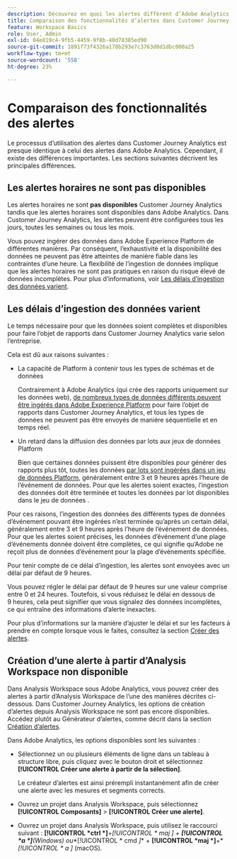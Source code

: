 ```yaml
---
description: Découvrez en quoi les alertes diffèrent d’Adobe Analytics dans Customer Journey Analytics
title: Comparaison des fonctionnalités d’alertes dans Customer Journey Analytics et Adobe Analytics
feature: Workspace Basics
role: User, Admin
exl-id: 04e819c4-9fb5-4459-9f8b-40d78385ed90
source-git-commit: 1891f73f4326a178b293e7c3763d0d1dbc000a25
workflow-type: tm+mt
source-wordcount: '558'
ht-degree: 23%

---
```


# Comparaison des fonctionnalités des alertes

Le processus d’utilisation des alertes dans Customer Journey Analytics est presque identique à celui des alertes dans Adobe Analytics. Cependant, il existe des différences importantes. Les sections suivantes décrivent les principales différences.

## Les alertes horaires ne sont pas disponibles

Les alertes horaires ne sont **pas disponibles** Customer Journey Analytics tandis que les alertes horaires sont disponibles dans Adobe Analytics. Dans Customer Journey Analytics, les alertes peuvent être configurées tous les jours, toutes les semaines ou tous les mois.

Vous pouvez ingérer des données dans Adobe Experience Platform de différentes manières. Par conséquent, l’exhaustivité et la disponibilité des données ne peuvent pas être atteintes de manière fiable dans les contraintes d’une heure.  La flexibilité de l’ingestion de données implique que les alertes horaires ne sont pas pratiques en raison du risque élevé de données incomplètes. Pour plus d’informations, voir [Les délais d’ingestion des données varient](#data-ingestion-times-vary-in-customer-journey-analytics).

## Les délais d’ingestion des données varient

Le temps nécessaire pour que les données soient complètes et disponibles pour faire l’objet de rapports dans Customer Journey Analytics varie selon l’entreprise.

Cela est dû aux raisons suivantes :

* La capacité de Platform à contenir tous les types de schémas et de données

  Contrairement à Adobe Analytics (qui crée des rapports uniquement sur les données web), [de nombreux types de données différents peuvent être ingérés dans Adobe Experience Platform](/help/data-ingestion/data-ingestion.md) pour faire l’objet de rapports dans Customer Journey Analytics, et tous les types de données ne peuvent pas être envoyés de manière séquentielle et en temps réel.

* Un retard dans la diffusion des données par lots aux jeux de données Platform

  Bien que certaines données puissent être disponibles pour générer des rapports plus tôt, toutes les données [ par lots sont ingérées dans un jeu de données Platform](/help/data-ingestion/data-ingestion.md#ingest-and-use-batch-data.), généralement entre 3 et 9 heures après l’heure de l’événement de données. Pour que les alertes soient exactes, l’ingestion des données doit être terminée et toutes les données par lot disponibles dans le jeu de données . <!--3 to 9 hours is a sweet spot, what we are suggesting.  -->

Pour ces raisons, l’ingestion des données des différents types de données d’événement pouvant être ingérées n’est terminée qu’après un certain délai, généralement entre 3 et 9 heures après l’heure de l’événement de données. Pour que les alertes soient précises, les données d’événement d’une plage d’événements donnée doivent être complètes, ce qui signifie qu’Adobe ne reçoit plus de données d’événement pour la plage d’événements spécifiée.

Pour tenir compte de ce délai d’ingestion, les alertes sont envoyées avec un délai par défaut de 9 heures.

Vous pouvez régler le délai par défaut de 9 heures sur une valeur comprise entre 0 et 24 heures. Toutefois, si vous réduisez le délai en dessous de 9 heures, cela peut signifier que vous signalez des données incomplètes, ce qui entraîne des informations d’alerte inexactes.

Pour plus d’informations sur la manière d’ajuster le délai et sur les facteurs à prendre en compte lorsque vous le faites, consultez la section [Créer des alertes](/help/components/c-intelligent-alerts/alert-builder.md).

<!-- Starting with "However," the rest of this information should probably go into the actual documentation where we document the option to adjust the delay. -->

## Création d’une alerte à partir d’Analysis Workspace non disponible

Dans Analysis Workspace sous Adobe Analytics, vous pouvez créer des alertes à partir d’Analysis Workspace de l’une des manières décrites ci-dessous. Dans Customer Journey Analytics, les options de création d’alertes depuis Analysis Workspace ne sont pas encore disponibles. Accédez plutôt au Générateur d’alertes, comme décrit dans la section [Création d’alertes](/help/components/c-intelligent-alerts/alert-builder.md).

Dans Adobe Analytics, les options disponibles sont les suivantes :

* Sélectionnez un ou plusieurs éléments de ligne dans un tableau à structure libre, puis cliquez avec le bouton droit et sélectionnez **[!UICONTROL Créer une alerte à partir de la sélection]**.

  Le créateur d’alertes est ainsi prérempli instantanément afin de créer une alerte avec les mesures et segments corrects.

* Ouvrez un projet dans Analysis Workspace, puis sélectionnez **[!UICONTROL Composants]** > **[!UICONTROL Créer une alerte]**.

* Ouvrez un projet dans Analysis Workspace, puis utilisez le raccourci suivant : **[!UICONTROL *ctrl *]**+**[!UICONTROL * maj *]** + **[!UICONTROL *a *]**(Windows) ou**[!UICONTROL * cmd *]** + **[!UICONTROL *maj *]**+**[!UICONTROL * a *]** (macOS).

